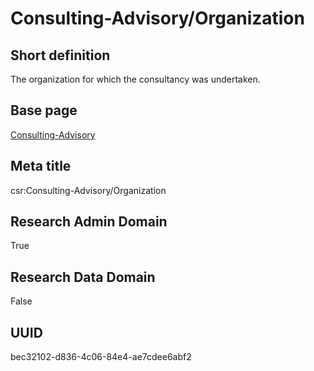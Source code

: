 # Consulting-Advisory/Organization
## Short definition
The organization for which the consultancy was undertaken.
## Base page
[Consulting-Advisory](../../Objects/Consulting-Advisory.md)
## Meta title
csr:Consulting-Advisory/Organization
## Research Admin Domain
True
## Research Data Domain
False
## UUID
bec32102-d836-4c06-84e4-ae7cdee6abf2
